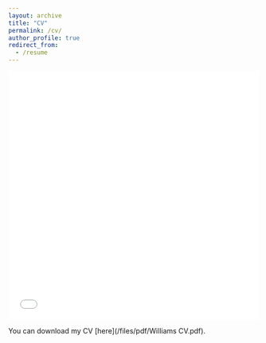 ```yaml
---
layout: archive
title: "CV"
permalink: /cv/
author_profile: true
redirect_from:
  - /resume
---
```


<iframe src="/files/pdf/Sandipa_CV_for_Teaching.pdf" width="100%" height="500" frameborder="no" marginwidth="0" marginheight="0">
</iframe>

You can download my CV [here](/files/pdf/Williams CV.pdf).

